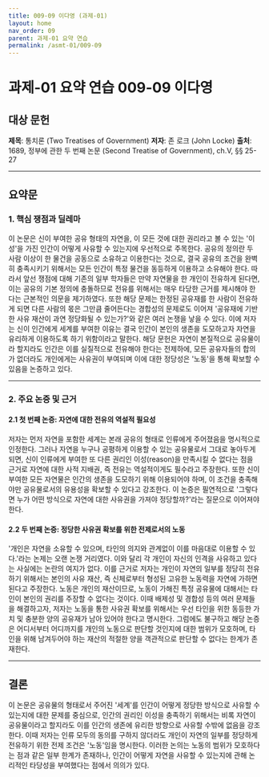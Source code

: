 ```yaml
---
title: 009-09 이다영 (과제-01)
layout: home
nav_order: 09
parent: 과제-01 요약 연습
permalink: /asmt-01/009-09
---
```


# 과제-01 요약 연습 009-09 이다영

## 대상 문헌
**제목**: 통치론 (Two Treatises of Government)
**저자**: 존 로크 (John Locke)
**출처**: 1689, 정부에 관한 두 번째 논문 (Second Treatise of Government), ch.V, §§ 25-27

---

## 요약문

### 1. 핵심 쟁점과 딜레마
이 논문은 신이 부여한 공유 형태의 자연을, 이 모든 것에 대한 권리라고 볼 수 있는 '이성'을 가진 인간이 어떻게 사유할 수 있는지에 우선적으로 주목한다. 공유의 정의란 두 사람 이상이 한 물건을 공동으로 소유하고 이용한다는 것으로, 결국 공유의 조건을 완벽히 충족시키기 위해서는 모든 인간이 특정 물건을 동등하게 이용하고 소유해야 한다. 따라서 앞선 쟁점에 대해 기존의 일부 학자들은 만약 자연물을 한 개인이 전유하게 된다면, 이는 공유의 기본 정의에 충돌하므로 전유를 위해서는 매우 타당한 근거를 제시해야 한다는 근본적인 의문을 제기하였다. 또한 해당 문제는 한정된 공유재를 한 사람이 전유하게 되면 다른 사람의 몫은 그만큼 줄어든다는 경합성의 문제로도 이어져 '공유재에 기반한 사유 재산이 과연 정당화될 수 있는가?'와 같은 여러 논쟁을 낳을 수 있다. 이에 저자는 신이 인간에게 세계를 부여한 이유는 결국 인간이 본인의 생존을 도모하고자 자연을 유리하게 이용하도록 하기 위함이라고 말한다. 해당 문헌은 자연이 본질적으로 공유물이라 할지라도 인간은 이를 실질적으로 전유해야 한다는 전제하에, 모든 공유자들의 합의가 없더라도 개인에게는 사유권이 부여되며 이에 대한 정당성은 '노동'을 통해 확보할 수 있음을 논증하고 있다.

---

### 2. 주요 논증 및 근거

#### 2.1 첫 번째 논증: 자연에 대한 전유의 역설적 필요성
저자는 먼저 자연을 포함한 세계는 본래 공유의 형태로 인류에게 주어졌음을 명시적으로 인정한다. 그러나 자연을 누구나 공평하게 이용할 수 있는 공유물로서 그대로 놓아두게 되면, 신이 인류에게 부여한 또 다른 권리인 이성(reason)을 만족시킬 수 없다는 점을 근거로 자연에 대한 사적 지배권, 즉 전유는 역설적이게도 필수라고 주장한다. 또한 신이 부여한 모든 자연물은 인간의 생존을 도모하기 위해 이용되어야 하며, 이 조건을 충족해야만 공유물로서의 유용성을 확보할 수 있다고 강조한다. 이 논증은 필연적으로 '그렇다면 누가 어떤 방식으로 자연에 대한 사유권을 가져야 정당할까?'라는 질문으로 이어져야 한다.

#### 2.2 두 번째 논증: 정당한 사유권 확보를 위한 전제로서의 노동
'개인은 자연을 소유할 수 있으며, 타인의 의지와 관계없이 이를 마음대로 이용할 수 있다.'라는 논제는 오랜 논쟁 거리였다. 이와 달리 각 개인이 자신의 인격을 사유하고 있다는 사실에는 논란의 여지가 없다. 이를 근거로 저자는 개인이 자연의 일부를 정당히 전유하기 위해서는 본인의 사유 재산, 즉 신체로부터 형성된 고유한 노동력을 자연에 가하면 된다고 주장한다. 노동은 개인의 재산이므로, 노동이 가해진 특정 공유물에 대해서는 타인이 본인의 권리를 주장할 수 없다는 것이다. 이때 배제성 및 경합성 등의 여러 문제들을 해결하고자, 저자는 노동을 통한 사유권 확보를 위해서는 우선 타인을 위한 동등한 가치 및 충분한 양의 공유재가 남아 있어야 한다고 명시한다. 그럼에도 불구하고 해당 논증은 어디서부터 어디까지를 개인의 노동으로 판단할 것인지에 대한 범위가 모호하며, 타인을 위해 남겨두어야 하는 재산의 적절한 양을 객관적으로 판단할 수 없다는 한계가 존재한다.
 
---

## 결론
이 논문은 공유물의 형태로서 주어진 '세계'를 인간이 어떻게 정당한 방식으로 사유할 수 있는지에 대한 문제를 중심으로, 인간의 권리인 이성을 충족하기 위해서는 비록 자연이 공유물이라고 할지라도 이를 인간의 생존에 유리한 방향으로 사유할 수밖에 없음을 강조한다. 이때 저자는 인류 모두의 동의를 구하지 않더라도 개인이 자연의 일부를 정당하게 전유하기 위한 전제 조건은 '노동'임을 명시한다. 이러한 논의는 노동의 범위가 모호하다는 점과 같은 일부 한계가 존재하나, 인간이 어떻게 자연을 사유할 수 있는지에 관해 논리적인 타당성을 부여했다는 점에서 의의가 있다.

